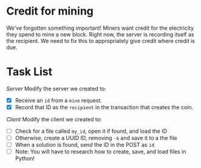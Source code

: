 # Credit for mining

We've forgotten something important!  Miners want credit for the electricity they spend to mine a new block.  Right now, the server is recording itself as the recipient.  We need to fix this to appropriately give credit where credit is due.

# Task List

*Server*
Modify the server we created to:
- [x] Receive an `id` from a `mine` request.
- [x] Record that ID as the `recipient` in the transaction that creates the coin.

*Client*
Modify the client we created to:
- [ ] Check for a file called `my_id`, open it if found, and load the ID
- [ ] Otherwise, create a UUID ID, removing `-`s and save it to a the file
- [ ] When a solution is found, send the ID in the POST as `id`
- [ ] Note: You will have to research how to create, save, and load files in Python!